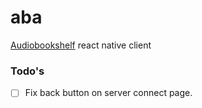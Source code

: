 # aba
[Audiobookshelf](https://github.com/advplyr/audiobookshelf) react native client



### Todo's
- [ ] Fix back button on server connect page.
